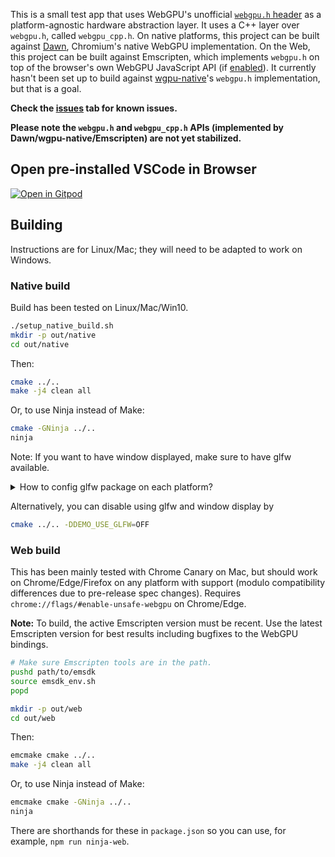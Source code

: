 This is a small test app that uses WebGPU's unofficial
[`webgpu.h` header](https://github.com/webgpu-native/webgpu-headers/blob/main/webgpu.h)
as a platform-agnostic hardware abstraction layer.
It uses a C++ layer over `webgpu.h`, called `webgpu_cpp.h`.
On native platforms, this project can be built against
[Dawn](https://dawn.googlesource.com/dawn/), Chromium's native WebGPU implementation.
On the Web, this project can be built against Emscripten, which implements `webgpu.h`
on top of the browser's own WebGPU JavaScript API (if
[enabled](https://github.com/gpuweb/gpuweb/wiki/Implementation-Status)).
It currently hasn't been set up to build against
[wgpu-native](https://github.com/gfx-rs/wgpu-native)'s `webgpu.h` implementation,
but that is a goal.

**Check the [issues](https://github.com/kainino0x/webgpu-cross-platform-demo/issues) tab for known issues.**

**Please note the `webgpu.h` and `webgpu_cpp.h` APIs (implemented by Dawn/wgpu-native/Emscripten) are not yet stabilized.**

## Open pre-installed VSCode in Browser
[![Open in Gitpod](https://gitpod.io/button/open-in-gitpod.svg)](https://gitpod.io/#https://github.com/kainino0x/webgpu-cross-platform-demo)

## Building

Instructions are for Linux/Mac; they will need to be adapted to work on Windows.

### Native build

Build has been tested on Linux/Mac/Win10.

```sh
./setup_native_build.sh
mkdir -p out/native
cd out/native
```

Then:

```sh
cmake ../..
make -j4 clean all
```

Or, to use Ninja instead of Make:

```sh
cmake -GNinja ../..
ninja
```

Note: If you want to have window displayed, make sure to have glfw available.

<details>
  <summary>How to config glfw package on each platform?</summary>

  - Linux
    ```sh
    apt-get install libglfw3-dev
    ```
  - macOS
    ```sh
    brew install glfw
    ```
  - Win
    - Manually
        - Download glfw source package and windows pre-compiled binaries from [here](https://www.glfw.org/download)
        - Unzip (e.g. version 3.3.8) `glfw-3.3.8.zip` to `C:/Program Files (x86)/glfw/`
        - Unzip (e.g. version 3.3.8) `glfw-3.3.8.bin.WIN64.zip` and put `lib-vc2022` to `C:/Program Files (x86)/glfw/lib-vc2022` (assume you are using Visual Studio 2022 to build)
        - You are done. `cmake/modules/Findglfw3.cmake` is used to find them (You can edit the path it uses)
    - vcpkg
        - Here is a fork that uses vcpkg to manage glfw: [link](https://github.com/bitsauce/webgpu-cross-platform-demo)
</details>


Alternatively, you can disable using glfw and window display by

```sh
cmake ../.. -DDEMO_USE_GLFW=OFF
```

### Web build

This has been mainly tested with Chrome Canary on Mac, but should work on
Chrome/Edge/Firefox on any platform with support (modulo compatibility differences due to
pre-release spec changes).
Requires `chrome://flags/#enable-unsafe-webgpu` on Chrome/Edge.

**Note:** To build, the active Emscripten version must be recent.
Use the latest Emscripten version for best results including bugfixes to the WebGPU bindings.

```sh
# Make sure Emscripten tools are in the path.
pushd path/to/emsdk
source emsdk_env.sh
popd

mkdir -p out/web
cd out/web
```

Then:

```sh
emcmake cmake ../..
make -j4 clean all
```

Or, to use Ninja instead of Make:

```sh
emcmake cmake -GNinja ../..
ninja
```

There are shorthands for these in `package.json` so you can use, for example, `npm run ninja-web`.
